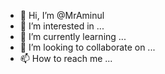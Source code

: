 - 👋 Hi, I’m @MrAminul
- 👀 I’m interested in ...
- 🌱 I’m currently learning ...
- 💞️ I’m looking to collaborate on ...
- 📫 How to reach me ...

<!---
MrAminul/MrAminul is a ✨ special ✨ repository because its `README.md` (this file) appears on your GitHub profile.
You can click the Preview link to take a look at your changes.
--->
